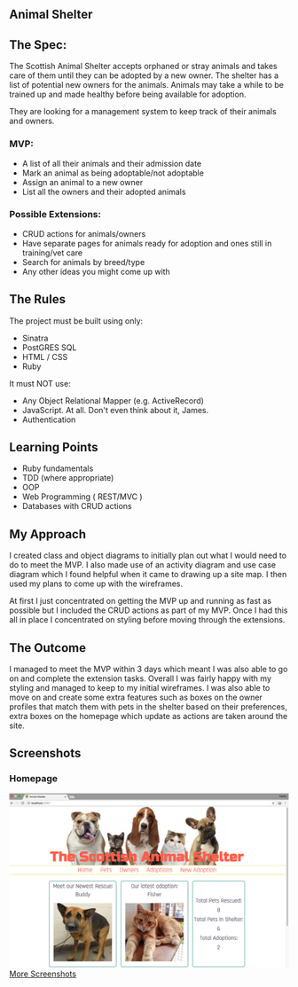 ## Animal Shelter
## The Spec:

The Scottish Animal Shelter accepts orphaned or stray animals and takes care of them until they can be adopted by a new owner. The shelter has a list of potential new owners for the animals. Animals may take a while to be trained up and made healthy before being available for adoption.

They are looking for a management system to keep track of their animals and owners.

### MVP:

 - A list of all their animals and their admission date
 - Mark an animal as being adoptable/not adoptable
 - Assign an animal to a new owner
 - List all the owners and their adopted animals

### Possible Extensions:

 - CRUD actions for animals/owners
 - Have separate pages for animals ready for adoption and ones still in training/vet care
 - Search for animals by breed/type
 - Any other ideas you might come up with
 
## The Rules

The project must be built using only:
  - Sinatra
  - PostGRES SQL
  - HTML / CSS
  - Ruby

It must NOT use:
  - Any Object Relational Mapper (e.g. ActiveRecord)
  - JavaScript. At all. Don't even think about it, James.
  - Authentication

## Learning Points

- Ruby fundamentals
- TDD (where appropriate)
- OOP
- Web Programming ( REST/MVC )
- Databases with CRUD actions

## My Approach

I created class and object diagrams to initially plan out what I would need to do to meet the MVP. I also made use of an activity diagram and use case diagram which I found helpful when it came to drawing up a site map. I then used my plans to come up with the wireframes.

At first I just concentrated on getting the MVP up and running as fast as possible but I included the CRUD actions as part of my MVP. Once I had this all in place I concentrated on styling before moving through the extensions. 

## The Outcome

I managed to meet the MVP within 3 days which meant I was also able to go on and complete the extension tasks. Overall I was fairly happy with my styling and managed to keep to my initial wireframes. I was also able to move on and create some extra features such as boxes on the owner profiles that match them with pets in the shelter based on their preferences, extra boxes on the homepage which update as actions are taken around the site.

## Screenshots
### Homepage
![homepage screenshot](https://github.com/hdpuk86/Animal_shelter/blob/master/screenshots/Homepage.png "Homepage Image")
[More Screenshots](https://github.com/hdpuk86/Animal_shelter/tree/master/screenshots)
